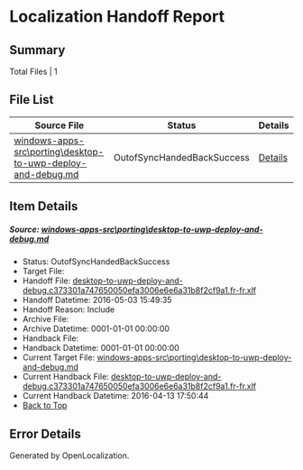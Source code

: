 # <a name='report-top'></a> Localization Handoff Report

## Summary
 Total Files | 1

## File List
 Source File | Status | Details 
 ----------- | ------ | ------- 
 [windows-apps-src\porting\desktop-to-uwp-deploy-and-debug.md](https://github.com/Microsoft/windows-apps/blob/7973c504f749317ca16b626aab1eb8d84e7c2c81/windows-apps-src/porting/desktop-to-uwp-deploy-and-debug.md) | OutofSyncHandedBackSuccess | [Details](#5294f0e3286c9eaa0060dfaa933f1a2c57f75e263364)

## Item Details
##### <a name='5294f0e3286c9eaa0060dfaa933f1a2c57f75e263364'></a> Source: [windows-apps-src\porting\desktop-to-uwp-deploy-and-debug.md](https://github.com/Microsoft/windows-apps/blob/7973c504f749317ca16b626aab1eb8d84e7c2c81/windows-apps-src/porting/desktop-to-uwp-deploy-and-debug.md)
* Status: OutofSyncHandedBackSuccess
* Target File: 
* Handoff File: [desktop-to-uwp-deploy-and-debug.c373301a747650050efa3006e6e6a31b8f2cf9a1.fr-fr.xlf](https://github.com/Microsoft/WDG.handoff/blob/75b2c3a1009f196886d3964e9bdb02411fb63d07/ol-handoff/Microsoft/windows-apps.fr-fr/master/desktop-to-uwp-deploy-and-debug.c373301a747650050efa3006e6e6a31b8f2cf9a1.fr-fr.xlf)
* Handoff Datetime: 2016-05-03 15:49:35
* Handoff Reason: Include
* Archive File: 
* Archive Datetime: 0001-01-01 00:00:00
* Handback File: 
* Handback Datetime: 0001-01-01 00:00:00
* Current Target File: [windows-apps-src\porting\desktop-to-uwp-deploy-and-debug.md](https://github.com/Microsoft/windows-apps.fr-fr/blob/7fbed9ad8cbba130abbabd30726f1f1cfdd57c99/windows-apps-src/porting/desktop-to-uwp-deploy-and-debug.md)
* Current Handback File: [desktop-to-uwp-deploy-and-debug.c373301a747650050efa3006e6e6a31b8f2cf9a1.fr-fr.xlf](https://github.com/Microsoft/WDG.handback/blob/6e7159564c4200add4e580eaa85372bc25b59a69/ol-handback/Microsoft/windows-apps.fr-fr/master/desktop-to-uwp-deploy-and-debug.c373301a747650050efa3006e6e6a31b8f2cf9a1.fr-fr.xlf)
* Current Handback Datetime: 2016-04-13 17:50:44
* [Back to Top](#report-top)


## Error Details

Generated by OpenLocalization.
